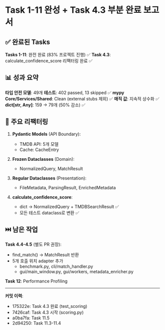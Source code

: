 # Task 1-11 완성 + Task 4.3 부분 완료 보고서

## ✅ 완료된 Tasks

**Tasks 1-11**: 완전 완료 (83% 프로젝트 진행) ✅
**Task 4.3**: calculate_confidence_score 리팩터링 완료 ✅

## 📊 성과 요약

**타입 안전 모델**: 49개
**테스트**: 402 passed, 13 skipped ✅
**mypy Core/Services/Shared**: Clean (external stubs 제외) ✅
**매직 값**: 지속적 상수화 ✅
**dict[str, Any]**: 159 → 79개 (50% 감소) ✅

## 🚀 주요 리팩터링

1. **Pydantic Models** (API Boundary):
   - TMDB API: 5개 모델
   - Cache: CacheEntry

2. **Frozen Dataclasses** (Domain):
   - NormalizedQuery, MatchResult

3. **Regular Dataclasses** (Presentation):
   - FileMetadata, ParsingResult, EnrichedMetadata

4. **calculate_confidence_score**:
   - dict → NormalizedQuery + TMDBSearchResult ✅
   - 모든 테스트 dataclass로 변환 ✅

## ⏭️ 남은 작업

**Task 4.4-4.5** (별도 PR 권장):
- find_match() → MatchResult 반환
- 5개 호출 위치 adapter 추가
  * benchmark.py, cli/match_handler.py
  * gui/main_window.py, gui/workers, metadata_enricher.py

**Task 12**: Performance Profiling

---

**커밋 이력**:
- 175322e: Task 4.3 완료 (test_scoring)
- 7426caf: Task 4.3 시작 (scoring.py)
- a0ba7fa: Task 11.5
- 2d94250: Task 11.3-11.4
